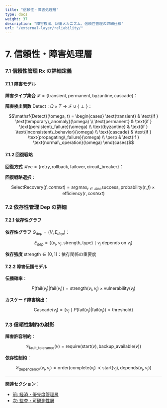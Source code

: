 ```yaml
---
title: "信頼性・障害処理層"
type: docs
weight: 37
description: "障害検出、回復メカニズム、信頼性管理の詳細仕様"
url: "/external-layer/reliability/"
---
```


# 7. 信頼性・障害処理層

### 7.1 信頼性管理 $\mathsf{Rx}$ の詳細定義

#### 7.1.1 障害モデル

**障害タイプ集合** $\mathcal{F} = \{\text{transient}, \text{permanent}, \text{byzantine}, \text{cascade}\}$：

**障害検出関数** $\mathsf{Detect}: \Omega \times T \to \mathcal{F} \cup \{\perp\}$：

$$\mathsf{Detect}(\omega, t) = \begin{cases}
\text{transient} & \text{if } \text{temporary\_anomaly}(\omega) \\
\text{permanent} & \text{if } \text{persistent\_failure}(\omega) \\
\text{byzantine} & \text{if } \text{inconsistent\_behavior}(\omega) \\
\text{cascade} & \text{if } \text{propagating\_failure}(\omega) \\
\perp & \text{if } \text{normal\_operation}(\omega)
\end{cases}$$

#### 7.1.2 回復戦略

**回復方式** $\mathcal{R}ec = \{\text{retry}, \text{rollback}, \text{failover}, \text{circuit\_breaker}\}$：

**回復戦略選択**：

$$\text{SelectRecovery}(f, context) = \arg\max_{r \in \mathcal{R}ec} \text{success\_probability}(r, f) \times \text{efficiency}(r, context)$$

### 7.2 依存性管理 $\mathsf{Dep}$ の詳細

#### 7.2.1 依存性グラフ

**依存性グラフ** $G_{dep} = (V, E_{dep})$：

$$E_{dep} = \{(v_i, v_j, \text{strength}, \text{type}) \mid v_j \text{ depends on } v_i\}$$

**依存強度** $\text{strength} \in [0, 1]$：依存関係の重要度

#### 7.2.2 障害伝播モデル

**伝播確率**：

$$P(\text{fail}(v_j) | \text{fail}(v_i)) = \text{strength}(v_i, v_j) \times \text{vulnerability}(v_j)$$

**カスケード障害検出**：

$$\text{Cascade}(v_i) = \{v_j \mid P(\text{fail}(v_j) | \text{fail}(v_i)) > \text{threshold}\}$$

### 7.3 信頼性制約の射影

**障害許容制約**：

$$\mathcal{C}_{\text{fault\_tolerance}}(v) = \text{require}(\text{start}(v), \text{backup\_available}(v))$$

**依存性制約**：

$$\mathcal{C}_{\text{dependency}}(v_i, v_j) = \text{order}(\text{complete}(v_i) \prec \text{start}(v_j), \text{depends}(v_j, v_i))$$

---

**関連セクション**：

- [前: 経済・優先度管理層](/external-layer/economic-priority/)
- [次: 監査・可観測性層](/external-layer/audit/)